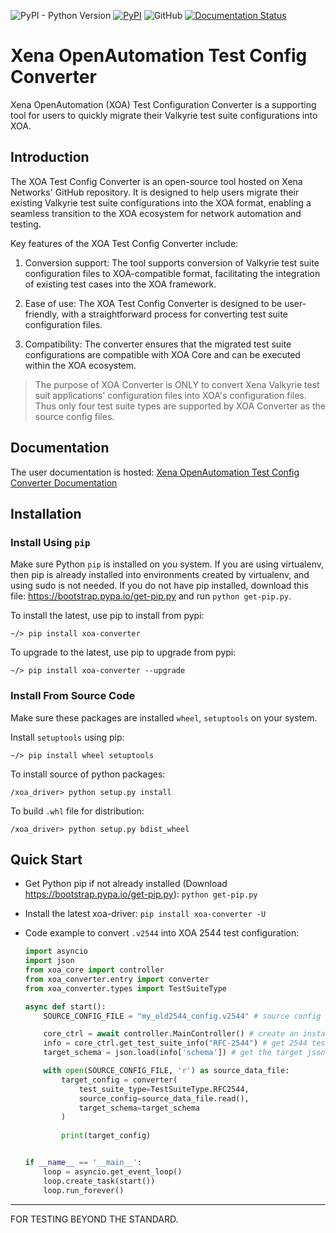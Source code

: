 ![PyPI - Python Version](https://img.shields.io/pypi/pyversions/xoa-converter) [![PyPI](https://img.shields.io/pypi/v/xoa-converter)](https://pypi.python.org/pypi/xoa-converter) ![GitHub](https://img.shields.io/github/license/xenanetworks/open-automation-config-converter) [![Documentation Status](https://readthedocs.com/projects/xena-networks-open-automation-config-converter/badge/?version=latest)](https://docs.xenanetworks.com/projects/xoa-config-converter/en/latest/?badge=latest)
# Xena OpenAutomation Test Config Converter
Xena OpenAutomation (XOA) Test Configuration Converter is a supporting tool for users to quickly migrate their Valkyrie test suite configurations into XOA.

## Introduction
The XOA Test Config Converter is an open-source tool hosted on Xena Networks' GitHub repository. It is designed to help users migrate their existing Valkyrie test suite configurations into the XOA format, enabling a seamless transition to the XOA ecosystem for network automation and testing.

Key features of the XOA Test Config Converter include:

1. Conversion support: The tool supports conversion of Valkyrie test suite configuration files to XOA-compatible format, facilitating the integration of existing test cases into the XOA framework.

2. Ease of use: The XOA Test Config Converter is designed to be user-friendly, with a straightforward process for converting test suite configuration files.

3. Compatibility: The converter ensures that the migrated test suite configurations are compatible with XOA Core and can be executed within the XOA ecosystem.

> The purpose of XOA Converter is ONLY to convert Xena Valkyrie test suit applications' configuration files into XOA's configuration files. Thus only four test suite types are supported by XOA Converter as the source config files. 

## Documentation
The user documentation is hosted:
[Xena OpenAutomation Test Config Converter Documentation](https://docs.xenanetworks.com/projects/xoa-config-converter)


## Installation

### Install Using `pip`
Make sure Python `pip` is installed on you system. If you are using virtualenv, then pip is already installed into environments created by virtualenv, and using sudo is not needed. If you do not have pip installed, download this file: https://bootstrap.pypa.io/get-pip.py and run `python get-pip.py`.

To install the latest, use pip to install from pypi:
``` shell
~/> pip install xoa-converter
```

To upgrade to the latest, use pip to upgrade from pypi:
``` shell
~/> pip install xoa-converter --upgrade
```

### Install From Source Code
Make sure these packages are installed ``wheel``, ``setuptools`` on your system.

Install ``setuptools`` using pip:
``` shell
~/> pip install wheel setuptools
```

To install source of python packages:
``` shell
/xoa_driver> python setup.py install
```

To build ``.whl`` file for distribution:
``` shell
/xoa_driver> python setup.py bdist_wheel
```

## Quick Start

* Get Python pip if not already installed (Download https://bootstrap.pypa.io/get-pip.py):
    `python get-pip.py`

* Install the latest xoa-driver:
    `pip install xoa-converter -U`

* Code example to convert `.v2544` into XOA 2544 test configuration:
    ```python
    import asyncio
    import json
    from xoa_core import controller
    from xoa_converter.entry import converter
    from xoa_converter.types import TestSuiteType

    async def start():
        SOURCE_CONFIG_FILE = "my_old2544_config.v2544" # source config file to be converted

        core_ctrl = await controller.MainController() # create an instance of xoa core controller
        info = core_ctrl.get_test_suite_info("RFC-2544") # get 2544 test suite information from the core's registration
        target_schema = json.load(info['schema']) # get the target json schema

        with open(SOURCE_CONFIG_FILE, 'r') as source_data_file:
            target_config = converter(
                test_suite_type=TestSuiteType.RFC2544, 
                source_config=source_data_file.read(), 
                target_schema=target_schema
            )
            
            print(target_config)


    if __name__ == '__main__':
        loop = asyncio.get_event_loop()
        loop.create_task(start())
        loop.run_forever()
    ```


***

FOR TESTING BEYOND THE STANDARD.
